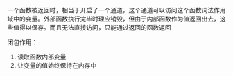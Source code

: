 一个函数被返回时，相当于开启了一个通道，这个通道可以访问这个函数词法作用域中的变量。外部函数执行完毕时理应销毁，但由于内部函数作为值返回出去，这些值得以保存。而且无法直接访问，只能通过返回的函数返回



闭包作用：

1. 读取函数内部变量
2. 让变量的值始终保持在内存中